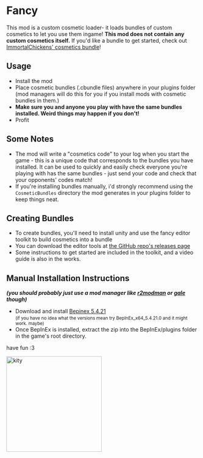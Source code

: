 # Fancy

This mod is a custom cosmetic loader- it loads bundles of custom cosmetics to let you use them ingame! **This mod does
not contain any custom cosmetics itself.** If you'd like a bundle to get started, check out [ImmortalChickens' cosmetics 
bundle](https://thunderstore.io/c/straftat/p/ImmortalChickens/Straftat_Cosmetics_Bundle_IC/)!

## Usage

- Install the mod
- Place cosmetic bundles (.cbundle files) anywhere in your plugins folder (mod managers will do this for you if you
install mods with cosmetic bundles in them.)
- **Make sure you and anyone you play with have the same bundles installed. Weird things may happen if you don't!**
- Profit

## Some Notes

- The mod will write a "cosmetics code" to your log when you start the game - this is a unique code that corresponds to 
the bundles you have installed. It can be used to quickly and easily check everyone you're playing with has the same
bundles - just send your code and check that your opponents' codes match!
- If you're installing bundles manually, i'd strongly recommend using the `CosmeticBundles` directory the mod generates
in your plugins folder to keep things neat.

## Creating Bundles

- To create bundles, you'll need to install unity and use the fancy editor toolkit to build cosmetics into a bundle
- You can download the editor tools at [the GitHub repo's releases page](https://github.com/kestrel-straftat/fancy/releases/latest)
- Some instructions to get started are included in the toolkit, and a video guide is also in the works.

## Manual Installation Instructions

_**(you should probably just use a mod manager like [r2modman](https://thunderstore.io/c/straftat/p/ebkr/r2modman/) or [gale](https://thunderstore.io/c/straftat/p/Kesomannen/GaleModManager/) though)**_

- Download and install [Bepinex 5.4.21](https://github.com/BepInEx/BepInEx/releases/tag/v5.4.21) <br><small>(if you have no idea what the versions mean try BepInEx_x64_5.4.21.0 and it might work. maybe)</small>
- Once BepInEx is installed, extract the zip into the BepInEx/plugins folder in the game's root directory.

have fun :3

<img src ="https://files.catbox.moe/36ctm0.jpg" width="250" alt="kity">